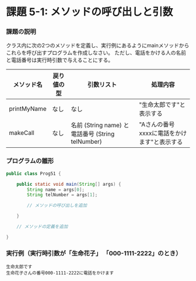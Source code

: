 # 課題 5-1: メソッドの呼び出しと引数

### 課題の説明
クラス内に次の2つのメソッドを定義し、実行例にあるようにmainメソッドからこれらを呼び出すプログラムを作成しなさい。
ただし、電話をかける人の名前と電話番号は実行時引数で与えることにする。

| メソッド名        | 戻り値の型 | 引数リスト                                    | 処理内容                      |
|--------------| --- |------------------------------------------|---------------------------|
| printMyName  | なし | なし                                       | "生命太郎です"と表示する            | 
| makeCall     | なし | 名前 (String name) と 電話番号 (String telNumber) | "Aさんの番号xxxxに電話をかけます"と表示する | 


### プログラムの雛形
```java
public class Prog51 {

    public static void main(String[] args) {
        String name = args[0];
        String telNumber = args[1];

        // メソッドの呼び出しを追加

    }

    // メソッドの定義を追加

}
```

### 実行例（実行時引数が「生命花子」 「000-1111-2222」のとき）
```
生命太郎です
生命花子さんの番号000-1111-2222に電話をかけます
```
